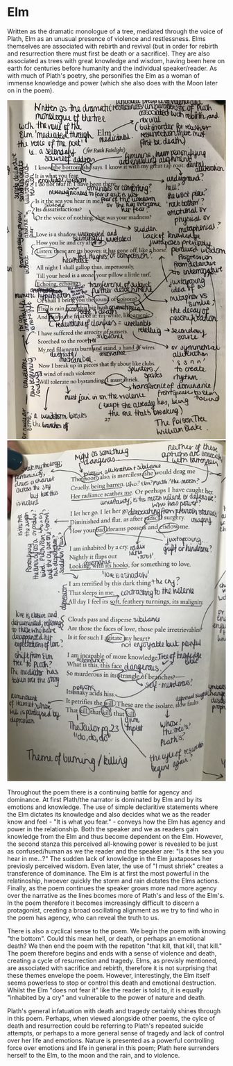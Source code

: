 # Elm

Written as the dramatic monologue of a tree, mediated through the voice of Plath, Elm as an unusual presence of violence and restlessness. Elms themselves are associated with rebirth and revival (but in order for rebirth and resurrection there must first be death or a sacrifice). They are also associated as trees with great knowledge and wisdom, having been here on earth for centuries before humanity and the individual speaker/reader. As with much of Plath's poetry, she personifies the Elm as a woman of immense knowledge and power (which she also does with the Moon later on in the poem).

![alt_text](Elm1.jpeg)
![alt_text](Elm2.jpeg)
 
Throughout the poem there is a continuing battle for agency and dominance. At first Plath/the narrator is dominated by Elm and by its emotions and knowledge. The use of simple declaritive statements where the Elm dictates its knowledge and also decides what we as the reader know and feel - "It is what you fear." - conveys how the Elm has agency and power in the relationship. Both the speaker and we as readers gain knowledge from the Elm and thus become dependent on the Elm. However, the second stanza this perceived all-knowing power is revealed to be just as confused/human as we the reader and the speaker are: "Is it the sea you hear in me...?" The sudden lack of knowledge in the Elm juxtaposes her previosly perceived wisdom. Even later, the use of "I must shriek" creates a transference of dominance. The Elm is at first the most powerful in the relatinoship, hwoever quickly the storm and rain dictates the Elms actions. Finally, as the poem continues the speaker grows more nad more agency over the narrative as the lines bcomes more of Plath's and less of the Elm's. In the poem therefore it becomes imcreasingly difficult to discern a protagonist, creating a broad oscillating alignment as we try to find who in the poem has agency, who can reveal the truth to us.

There is also a cyclical sense to the poem. We begin the poem with knowing "the bottom". Could this mean hell, or death, or perhaps an emotional death? We then end the poem with the repetiton "that kill, that kill, that kill." The poem therefore begins and ends with a sense of violence and death, creating a cycle of resurrection and tragedy. Elms, as previsly mentioned, are associated with sacrifice and rebirth, therefore it is not surprising that these themes envelope the poem. However, interestingly, the Elm itself seems powerless to stop or control this death and emotional destruction. Whilst the Elm "does not fear it" like the reader is told to, it is equally "inhabited by a cry" and vulnerable to the power of nature and death.

Plath's general infatuation with death and tragedy certainly shines through in this poem. Perhaps, when viewed alongside other poems, the cylce of death and resurrection could be referring to Plath's repeated suicide attempts, or perhaps to a more general sense of tragedy and lack of control over her life and emotions. Nature is presented as a powerful controlling force over emotions and life in general in this poem; Plath here surrenders herself to the Elm, to the moon and the rain, and to violence. 
